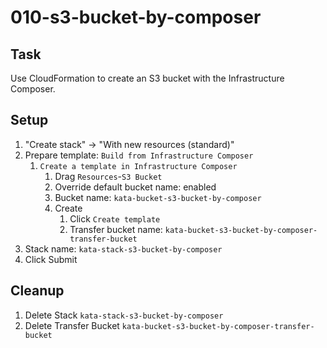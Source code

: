 # 010-s3-bucket-by-composer

## Task
Use CloudFormation to create an S3 bucket with the Infrastructure Composer.

## Setup
1. "Create stack" -> "With new resources (standard)"
2. Prepare template: `Build from Infrastructure Composer`
	1. `Create a template in Infrastructure Composer`
		1. Drag `Resources`-`S3 Bucket`
		2. Override default bucket name: enabled
		3. Bucket name: `kata-bucket-s3-bucket-by-composer`
		4. Create
			1. Click `Create template`
			2. Transfer bucket name: `kata-bucket-s3-bucket-by-composer-transfer-bucket`
3. Stack name: `kata-stack-s3-bucket-by-composer`
4. Click Submit

## Cleanup
1. Delete Stack `kata-stack-s3-bucket-by-composer`
2. Delete Transfer Bucket `kata-bucket-s3-bucket-by-composer-transfer-bucket`
